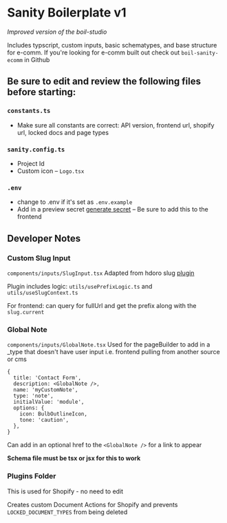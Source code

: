 # Sanity Boilerplate v1
*Improved version of the boil-studio*

Includes typscript, custom inputs, basic schematypes, and base structure for e-comm.
If you're looking for e-comm built out check out `boil-sanity-ecomm` in Github


 ## Be sure to edit and review the following files before starting:
 ### `constants.ts`
 - Make sure all constants are correct: API version, frontend url, shopify url, locked docs and page types
 ### `sanity.config.ts`
 - Project Id
 - Custom icon – `Logo.tsx`

 ### `.env`
 - change to .env if it's set as `.env.example`
 - Add in a preview secret [generate secret](https://randomkeygen.com/) – Be sure to add this to the frontend




## Developer Notes
### Custom Slug Input
`components/inputs/SlugInput.tsx`
Adapted from hdoro slug [plugin](https://github.com/hdoro/sanity-plugin-prefixed-slug) 

Plugin includes logic: `utils/usePrefixLogic.ts` and `utils/useSlugContext.ts` 

For frontend: can query for fullUrl and get the prefix along with the `slug.current`

### Global Note 
`components/inputs/GlobalNote.tsx`
Used for the pageBuilder to add in a _type that doesn't have user input i.e. frontend pulling from another source or cms 

```
{
  title: 'Contact Form',
  description: <GlobalNote />,
  name: 'myCustomNote',
  type: 'note',
  initialValue: 'module',
  options: {
    icon: BulbOutlineIcon,
    tone: 'caution',
  },
}
```
Can add in an optional href to the `<GlobalNote />` for a link to appear

**Schema file must be tsx or jsx for this to work**

### Plugins Folder
This is used for Shopify - no need to edit 

Creates custom Document Actions for Shopify and prevents `LOCKED_DOCUMENT_TYPES` from being deleted




